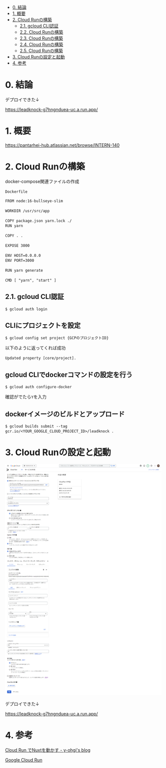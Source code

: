 - [0. 結論](#0-結論)
- [1. 概要](#1-概要)
- [2. Cloud Runの構築](#2-cloud-runの構築)
   - [2.1. gcloud CLI認証](#21-gcloud-cli認証)
   - [2.2. Cloud Runの構築](#22-CloudRunの構築)
   - [2.3. Cloud Runの構築](#23-CloudRunの構築)
   - [2.4. Cloud Runの構築](#24-CloudRunの構築)
   - [2.5. Cloud Runの構築](#25-CloudRunの構築)
- [3. Cloud Runの設定と起動](#3-CloudRunの設定と起動)
- [4. 参考](#4-参考)

# 0. 結論

デプロイできた↓

https://leadknock-g7hngnduea-uc.a.run.app/ 

# 1. 概要

https://pantarhei-hub.atlassian.net/browse/INTERN-140 

# 2. Cloud Runの構築

docker-compose関連ファイルの作成

`Dockerfile`
```
FROM node:16-bullseye-slim

WORKDIR /usr/src/app

COPY package.json yarn.lock ./
RUN yarn

COPY . .

EXPOSE 3000

ENV HOST=0.0.0.0
ENV PORT=3000

RUN yarn generate

CMD [ "yarn", "start" ]
```

## 2.1. gcloud CLI認証
```
$ gcloud auth login
```
## **CLIにプロジェクトを設定**
```
$ gcloud config set project {GCPのプロジェクトID}
```
以下のように返ってくれば成功

`Updated property [core/project].`

## **gcloud CLIでdockerコマンドの設定を行う**

```
$ gcloud auth configure-docker
```
確認がでたら`Y`を入力

## **dockerイメージのビルドとアップロード**
```
$ gcloud builds submit --tag gcr.io/<YOUR_GOOGLE_CLOUD_PROJECT_ID>/leadknock .
```
# 3. Cloud Runの設定と起動
![alt text](../images/image35.png)

デプロイできた↓

https://leadknock-g7hngnduea-uc.a.run.app/ 

# 4. 参考
[Cloud Run でNuxtを動かす - y-ohgi's blog ](https://y-ohgi.blog/entry/2019/04/30/Cloud_Run_%E3%81%A7Nuxt%E3%82%92%E5%8B%95%E3%81%8B%E3%81%99)

[Google Cloud Run](https://v2.nuxt.com/deployments/google-cloud-run/)
